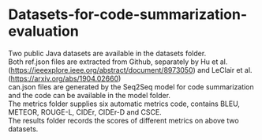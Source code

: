 # Datasets-for-code-summarization-evaluation
Two public Java datasets are available in the datasets folder.   
Both ref.json files are extracted from Github, separately by Hu et al.(https://ieeexplore.ieee.org/abstract/document/8973050) and LeClair et al.(https://arxiv.org/abs/1904.02660)    
can.json files are generated by the Seq2Seq model for code summarization and the code can be available in the model folder.  
The metrics folder supplies six automatic metrics code, contains BLEU, METEOR, ROUGE-L, CIDEr, CIDEr-D and CSCE.  
The results folder records the scores of different metrics on above two datasets.  
